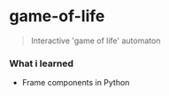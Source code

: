 # game-of-life
> Interactive 'game of life' automaton

<h3>What i learned</h3>
<ul><li>Frame components in Python</li></ul>
